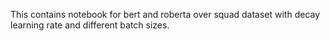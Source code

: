 This contains notebook for bert and roberta over squad dataset with decay learning rate and different batch sizes.
